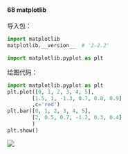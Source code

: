 #### 68 matplotlib

导入包：

```python
import matplotlib 
matplotlib.__version__  # '2.2.2'

import matplotlib.pyplot as plt
```

绘图代码：

```python
import matplotlib.pyplot as plt 
plt.plot([0, 1, 2, 3, 4, 5],
        [1.5, 1, -1.3, 0.7, 0.8, 0.9]
        ,c='red')
plt.bar([0, 1, 2, 3, 4, 5],
        [2, 0.5, 0.7, -1.2, 0.3, 0.4]
        )
plt.show()
```

![](https://imgkr.cn-bj.ufileos.com/a27c0f2c-1d0c-4228-97e0-7f311e0b4b96.png)